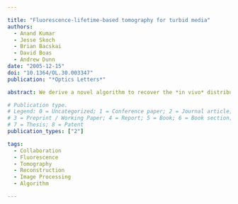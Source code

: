 ```yaml
---

title: "Fluorescence-lifetime-based tomography for turbid media"
authors:
  - Anand Kumar
  - Jesse Skoch
  - Brian Bacskai
  - David Boas
  - Andrew Dunn
date: "2005-12-15"
doi: "10.1364/OL.30.003347"
publication: "*Optics Letters*"

abstract: We derive a novel algorithm to recover the *in vivo* distributions of fluorophores based on an asymptotic lifetime analysis of time-domain fluorescence measurements with turbid tissue. We experimentally demonstrate the advantage offered by this method in localizing fluorophores with distinct lifetimes. This algorithm has wide applicability for diagnostic fluorescence imaging in the presence of several-centimeter-thick biological tissue, since fluorescence lifetime is a sensitive indicator of local tissue environment and interactions at the molecular level.

# Publication type.
# Legend: 0 = Uncategorized; 1 = Conference paper; 2 = Journal article;
# 3 = Preprint / Working Paper; 4 = Report; 5 = Book; 6 = Book section;
# 7 = Thesis; 8 = Patent
publication_types: ["2"]

tags:
  - Collaboration
  - Fluorescence
  - Tomography
  - Reconstruction
  - Image Processing
  - Algorithm

---
```

